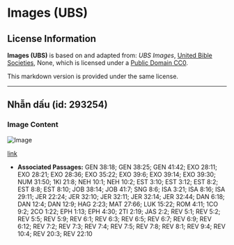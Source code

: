 # Images (UBS)

## License Information

**Images (UBS)** is based on and adapted from: _UBS Images_, [United Bible Societies](https://unitedbiblesocieties.org/), None, which is licensed under a [Public Domain CC0](https://creativecommons.org/public-domain/cc0/).

This markdown version is provided under the same license.



--------------------------------

## Nhẫn dấu (id: 293254)

### Image Content

![Image](https://cdn.aquifer.bible/aquifer-content/resources/Media/WEB-0529_signet_ring.jpg)

[link](https://cdn.aquifer.bible/aquifer-content/resources/Media/WEB-0529_signet_ring.jpg)

* **Associated Passages:** GEN 38:18; GEN 38:25; GEN 41:42; EXO 28:11; EXO 28:21; EXO 28:36; EXO 35:22; EXO 39:6; EXO 39:14; EXO 39:30; NUM 31:50; 1KI 21:8; NEH 10:1; NEH 10:2; EST 3:10; EST 3:12; EST 8:2; EST 8:8; EST 8:10; JOB 38:14; JOB 41:7; SNG 8:6; ISA 3:21; ISA 8:16; ISA 29:11; JER 22:24; JER 32:10; JER 32:11; JER 32:14; JER 32:44; DAN 6:18; DAN 12:4; DAN 12:9; HAG 2:23; MAT 27:66; LUK 15:22; ROM 4:11; 1CO 9:2; 2CO 1:22; EPH 1:13; EPH 4:30; 2TI 2:19; JAS 2:2; REV 5:1; REV 5:2; REV 5:5; REV 5:9; REV 6:1; REV 6:3; REV 6:5; REV 6:7; REV 6:9; REV 6:12; REV 7:2; REV 7:3; REV 7:4; REV 7:5; REV 7:8; REV 8:1; REV 9:4; REV 10:4; REV 20:3; REV 22:10

